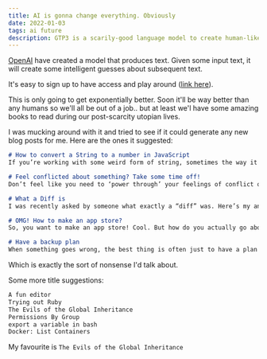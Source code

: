 ```yaml
---
title: AI is gonna change everything. Obviously
date: 2022-01-03
tags: ai future
description: GTP3 is a scarily-good language model to create human-like text.
---
```


[OpenAI](https://openai.com) have created a model that produces text. Given some
input text, it will create some intelligent guesses about subsequent text.

It's easy to sign up to have access and play around ([link here](https://openai.com/blog/openai-api/)).

This is only going to get exponentially better. Soon it'll be way better than
any humans so we'll all be out of a job.. but at least we'l have some amazing
books to read during our post-scarcity utopian lives.

I was mucking around with it and tried to see if it could generate any new blog
posts for me. Here are the ones it suggested:

```md
# How to convert a String to a number in JavaScript
If you’re working with some weird form of string, sometimes the way it is formatted won’t be what you expect. Here are three ways to convert a string to an actual number in javascript. js

# Feel conflicted about something? Take some time off!
Don’t feel like you need to ‘power through’ your feelings of conflict or confusion. Just take the time you need and move on when you feel ready. life

# What a Diff is
I was recently asked by someone what exactly a “diff” was. Here’s my answer! computing maths

# OMG! How to make an app store?
So, you want to make an app store! Cool. But how do you actually go about doing it? tech dev

# Have a backup plan
When something goes wrong, the best thing is often just to have a plan B. That way if things go awry, you’ve got a backup idea up your sleeve. business marketing sales strategy work worklife balance
```

Which is exactly the sort of nonsense I'd talk about.

Some more title suggestions:

```md
A fun editor
Trying out Ruby
The Evils of the Global Inheritance
Permissions By Group
export a variable in bash
Docker: List Containers
```

My favourite is `The Evils of the Global Inheritance`




